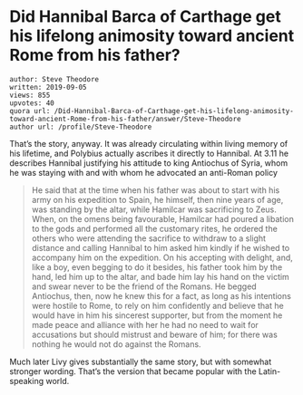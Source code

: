 # Did Hannibal Barca of Carthage get his lifelong animosity toward ancient Rome from his father?

	author: Steve Theodore
	written: 2019-09-05
	views: 855
	upvotes: 40
	quora url: /Did-Hannibal-Barca-of-Carthage-get-his-lifelong-animosity-toward-ancient-Rome-from-his-father/answer/Steve-Theodore
	author url: /profile/Steve-Theodore


That’s the story, anyway. It was already circulating within living memory of his lifetime, and Polybius actually ascribes it directly to Hannibal. At 3.11 he describes Hannibal justifying his attitude to king Antiochus of Syria, whom he was staying with and with whom he advocated an anti-Roman policy

> He said that at the time when his father was about to start with his army on his expedition to Spain, he himself, then nine years of age, was standing by the altar, while Hamilcar was sacrificing to Zeus. When, on the omens being favourable, Hamilcar had poured a libation to the gods and performed all the customary rites, he ordered the others who were attending the sacrifice to withdraw to a slight distance and calling Hannibal to him asked him kindly if he wished to accompany him on the expedition. On his accepting with delight, and, like a boy, even begging to do it besides, his father took him by the hand, led him up to the altar, and bade him lay his hand on the victim and swear never to be the friend of the Romans. He begged Antiochus, then, now he knew this for a fact, as long as his intentions were hostile to Rome, to rely on him confidently and believe that he would have in him his sincerest supporter, but from the moment he made peace and alliance with her he had no need to wait for accusations but should mistrust and beware of him; for there was nothing he would not do against the Romans.

Much later Livy gives substantially the same story, but with somewhat stronger wording. That’s the version that became popular with the Latin-speaking world.

